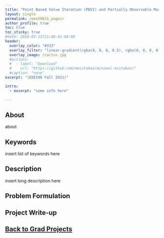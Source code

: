 ```yaml
---
title: "Point Based Value Iteration (PBVI) and Partially Observable Markov Decision Process (POMDP) for Motion Artifact and Sensor System Energy Savings"
layout: single
permalink: /eee598lb_pages/
author_profile: true
toc: true
toc_sticky: true
#date: 2016-03-23T11:48:41-04:00
header:
  overlay_color: "#333"
  overlay_filter: "linear-gradient(rgba(0, 0, 0, 0.5), rgba(0, 0, 0, 0.5))"
  overlay_image: /cactus.jpg
  #actions:
  #  - label: "Download"
  #    url: "https://github.com/mmistakes/minimal-mistakes/"
  #caption: "none"
excerpt: "(EEE598 Fall 2021)"

intro: 
  - excerpt: "some info here"   
   
---
```


## About
about

## Keywords
insert list of keywords here

## Description
insert long description here

## Problem Formulation
<object data="{{ site.url }}{{ site.baseurl }}/_pages/graduate/EEE598LB/Projectsetupformulation.pdf" width="1000" height="1000" type='application/pdf'></object>

## Project Write-up
<object data="{{ site.url }}{{ site.baseurl }}/_pages/graduate/EEE598LB/EEE598_FinalProject_POMDP.pdf" width="1000" height="1000" type='application/pdf'></object>

## [Back to Grad Projects](/grad_projects/)
